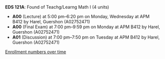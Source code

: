 **EDS 121A**: Found of Teachg/Learng Math I (4 units)

- **A00** (Lecture) at 5:00 pm–6:20 pm on Monday, Wednesday at APM B412 by Harel, Guershon (A02752471)
- **A00** (Final Exam) at 7:00 pm–9:59 pm on Monday at APM B412 by Harel, Guershon (A02752471)
- **A01** (Discussion) at 7:00 pm–7:50 pm on Tuesday at APM B412 by Harel, Guershon (A02752471)

[Enrollment numbers over time](./EDS121A.tsv)
